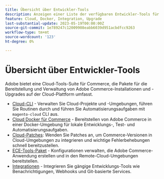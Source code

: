 ```yaml
---
title: Übersicht über Entwickler-Tools
description: Anzeigen einer Liste der verfügbaren Entwickler-Tools für die Verwendung mit Adobe Commerce in der Cloud-Infrastruktur.
feature: Cloud, Docker, Integration, Upgrade
last-substantial-update: 2023-05-19T00:00:00Z
source-git-commit: 1e789247c12009908eabb6039d951acbdfcc9263
workflow-type: tm+mt
source-wordcount: '123'
ht-degree: 0%

---
```


# Übersicht über Entwickler-Tools

Adobe bietet eine Cloud-Tools-Suite für Commerce, die Pakete für die Bereitstellung und Verwaltung von Adobe Commerce-Installationen und -Upgrades auf der Cloud-Plattform umfasst.

- [Cloud-CLI](cloud-cli-overview.md) - Verwalten Sie Cloud-Projekte und -Umgebungen, führen Sie Routinen durch und führen Sie Automatisierungsaufgaben mit `magento-cloud` CLI aus.
- [Cloud Docker für Commerce](cloud-docker.md) - Bereitstellen von Adobe Commerce in einer Docker-Umgebung für lokale Entwicklungs-, Test- und Automatisierungsaufgaben.
- [Cloud-Patches](../development/apply-patches.md): Wenden Sie Patches an, um Commerce-Versionen in Cloud-Umgebungen zu integrieren und wichtige Fehlerbehebungen schnell bereitzustellen.
- [ECE-Tools-Paket](package-overview.md) - Konfigurationen verwalten, die Adobe Commerce-Anwendung erstellen und in den Remote-Cloud-Umgebungen bereitstellen.
- [Integrationen](../integrations/overview.md) - Integrieren Sie gängige Entwicklungs-Tools wie Benachrichtigungen, Webhooks und Git-basierte Services.
